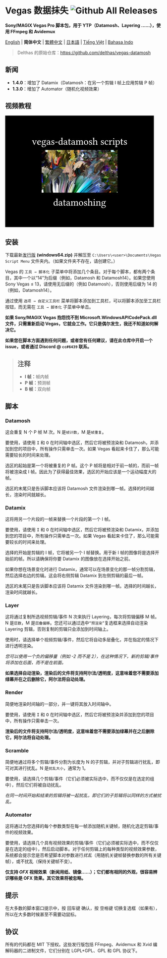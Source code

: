 # Vegas 数据抹失 ![Github All Releases](https://img.shields.io/github/downloads/delthas/vegas-datamosh/total.svg?style=flat-square)
**Sony/MAGIX Vegas Pro 脚本包，用于 YTP（Datamosh、Layering ……），使用 FFmpeg 和 Avidemux**

[English](README.md) | **简体中文** | [繁體中文](README_zh-TW.md) | [日本語](README_ja-JP.md) | [Tiếng Việt](README_vi-VN.md) | [Bahasa Indo](README_id-ID.md)

> Delthas 的原始仓库：https://github.com/delthas/vegas-datamosh

## 新闻
- **1.4.0**：增加了 Datamix（Datamosh：在另一个剪辑 I 帧上应用剪辑 P 帧）
- **1.3.0**：增加了 Automator（随机化视频效果）

## 视频教程
[![youtube video tutorial](0.jpg)](https://www.youtube.com/watch?v=6D2lW6H0bb8)
<!-- Raw image link: https://img.youtube.com/vi/6D2lW6H0bb8/0.jpg -->

## 安装
下载最新[发行版](../releases/latest) **(windows64.zip)** 并解压至 ```C:\Users\<user>\Documents\Vegas Script Menu``` 文件夹内。（如果文件夹不存在，请创建它。）

Vegas 的 `工具 → 脚本化` 子菜单中将添加几个条目。对于每个脚本，都有两个条目，其中一个以“14”为后缀（例如，Datamosh 和 Datamosh14）。如果您使用 Sony Vegas ≤ 13，请使用无后缀的（例如 Datamosh），否则使用后缀为 14 的（例如，Datamosh14）。

通过使用 `选项 → 自定义工具栏` 菜单将脚本添加到工具栏，可以将脚本添加至工具栏按钮，而无需在 `工具 → 脚本化` 子菜单中单击。

**如果 Sony/MAGIX Vegas 抱怨找不到 Microsoft.WindowsAPICodePack.dll 文件，只需重新启动 Vegas，它就会工作。它只是偶尔发生，我还不知道如何解决它。**

**如果您在脚本方面遇到任何问题，或者您有任何建议，请在此仓库中开启一个 issue，或者通过 Discord @ `cc#6439` 联系。**

> ## 注释
> * **I 帧：**<wbr />帧内帧
> * **P 帧：**<wbr />预测帧
> * **B 帧：**<wbr />双向帧

## 脚本

### Datamosh
这会重复 N 个 P 帧 M 次。N 是`帧计数`，M 是`帧重复`。

要使用，请使用 <kbd>I</kbd> 和 <kbd>O</kbd> 在时间轴中选区，然后它将被预渲染和 Datamosh，并添加到您的项目中，所有操作只需单击一次。如果 Vegas 看起来卡住了，那么可能需要较长的时间来处理。

选区的起始是第一个将被重复的 P 帧。这个 P 帧将是相对于前一帧的，而前一帧将被渲染成 I 帧。因此为了获得最佳效果，选区的开始应该是一个运动幅度大的帧。

选区的末尾只是告诉脚本应该将 Datamosh 文件渲染到哪一帧。选择的时间越长，渲染时间就越长。

### Datamix
这将用另一个片段的一帧来替换一个片段的第一个 I 帧。

要使用，请使用 <kbd>I</kbd> 和 <kbd>O</kbd> 在时间轴中选区，然后它将被预渲染和 Datamix，并添加到您的项目中，所有操作只需单击一次。如果 Vegas 看起来卡住了，那么可能需要较长的时间来处理。

选择的开始是剪辑的 I 帧，它将被另一个 I 帧替换。用于新 I 帧的图像将是选择开始前的帧。所以请确保将你要 Datamix 的图像放在选择开始之前。

如果你想在场景变化时进行 Datamix，通常可以在场景变化的那一帧分割剪辑，然后选择右边的剪辑。这会将右侧剪辑 Datamix 到左侧剪辑的最后一帧。

选区的末尾只是告诉脚本应该将 Datamix 文件渲染到哪一帧。选择的时间越长，渲染时间就越长。

### Layer
这将通过复制所选视频剪辑/事件 N 次来执行 Layering，每次将剪辑偏移 M 帧。N 是`层数`，M 是`层叠偏移`。您还可以通过选中`“预渲染”`复选框来选择自动渲染 Layering 剪辑，否则复制的剪辑只会添加到时间轴上。

使用时，请选择单个视频剪辑/事件，然后它将自动多层叠化，并在指定的情况下进行透明渲染。

*您可以使用一个负的偏移量（例如 -2 而不是 2），在这种情况下，新的剪辑/事件将添加在后面，而不是在前面。*

**如果选择自动渲染，渲染后的文件将支持阿尔法/透明度，这意味着您不需要添加绿幕并在之后删除它，阿尔法将自动处理。**

### Render
简便地渲染时间轴的一部分，并一键将其放入时间轴中。

要使用，请使用 <kbd>I</kbd> 和 <kbd>O</kbd> 在时间轴中选区，然后它将被预渲染并添加到您的项目中，所有操作只需单击一次。

**渲染后的文件将支持阿尔法/透明度，这意味着您不需要添加绿幕并在之后删除它，阿尔法将自动处理。**

### Scramble
简便地通过将多个剪辑/事件分割为长度为 N 的子剪辑，并对子剪辑进行扰乱，即可对其进行扰乱。N 是`扰乱大小`，通常为 1。

要使用，请选择几个剪辑/事件（它们必须被实际选中，而不仅仅是在选定的组中），然后它们将被自动扰乱。

*在同一时间开始和结束的剪辑将被一起扰乱，即它们的子剪辑将以同样的方式被扰乱。*

### Automator
这将通过为您选择的每个参数类型在每一帧添加随机关键帧，随机化选定剪辑/事件的视频效果。

要使用，请选择几个具有视频效果的剪辑/事件（它们必须被实际选中，而不仅仅是在选定的组中），然后启动脚本。对于任何剪辑上的每种类型的视频效果参数，系统都会提示您是否希望脚本对参数进行*扰乱*（用随机关键帧替换参数的所有关键帧），或不扰乱（保持关键帧不变）。

**仅支持 *OFX* 视频效果（新闻用纸、镜像……）；它们都有相同的外观，很容易辨识哪些是 OFX 效果。其它效果将被忽略。**

## 提示
在大多数的脚本窗口提示中，按 <kbd>回车键</kbd> 确认，按 <kbd>空格键</kbd> 切换复选框（如果有），所以在大多数时候甚至不需要动鼠标。

## 协议
所有的代码都在 MIT 下授权。这些发行版包括 FFmpeg、Avidemux 和 Xvid 编解码器的二进制文件，它们分别在 LGPL+GPL、GPL 和 GPL 协议下。
